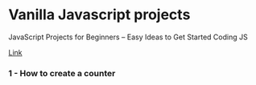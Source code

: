 # Vanilla Javascript projects

JavaScript Projects for Beginners – Easy Ideas to Get Started Coding JS 

[Link](https://www.freecodecamp.org/news/javascript-projects-for-beginners)


### 1 - How to create a counter